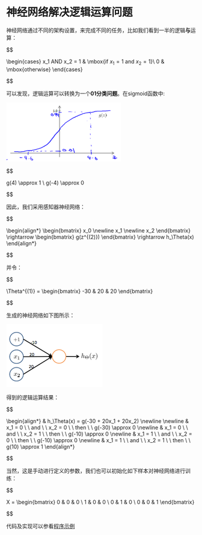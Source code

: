 神经网络解决逻辑运算问题
==============

神经网络通过不同的架构设置，来完成不同的任务，比如我们看到一半的逻辑**与**运算：

$$

\begin{cases}
x_1 AND x_2 =
1 & \mbox{if $x_1=1$ and $x_2=1$}\\
0 & \mbox{otherwise}
\end{cases}

$$

可以发现，逻辑运算可以转换为一个**01分类问题**。在sigmoid函数中:

![sigmoid性质](../attachments/sigmoid性质.png)

$$

g(4) \approx 1 \\
g(-4) \approx 0

$$

因此，我们采用感知器神经网络：

$$

\begin{align*}
\begin{bmatrix}
x_0 \newline x_1 \newline x_2
\end{bmatrix}
\rightarrow
\begin{bmatrix}
g(z^{(2)})
\end{bmatrix}
\rightarrow
h_\Theta(x)
\end{align*}

$$

并令：

$$

\Theta^{(1)} =
\begin{bmatrix}
-30 & 20 & 20
\end{bmatrix}

$$

生成的神经网络如下图所示：

![逻辑AND运算](../attachments/逻辑AND运算.png)

得到的逻辑运算结果：

$$

\begin{align*}
& h_\Theta(x) = g(-30 + 20x_1 + 20x_2) \newline \newline
& x_1 = 0 \ \ and \ \ x_2 = 0 \ \ then \ \ g(-30) \approx 0 \newline
& x_1 = 0 \ \ and \ \ x_2 = 1 \ \ then \ \ g(-10) \approx 0 \newline
& x_1 = 1 \ \ and \ \ x_2 = 0 \ \ then \ \ g(-10) \approx 0 \newline
& x_1 = 1 \ \ and \ \ x_2 = 1 \ \ then \ \ g(10) \approx 1
\end{align*}

$$

当然，这是手动进行定义的参数，我们也可以初始化如下样本对神经网络进行训练：

$$

X =
\begin{bmatrix}
0 & 0 & 0 \\
1 & 0 & 0 \\
0 & 1 & 0 \\
0 & 0 & 1
\end{bmatrix}

$$

代码及实现可以参看[程序示例](../codes/逻辑运算.html)
